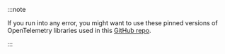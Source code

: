 :::note

If you run into any error, you might want to use these pinned versions of OpenTelemetry libraries used in this <a href = "https://github.com/SigNoz/sample-NestJs-app/blob/master/package.json" rel="noopener noreferrer nofollow" target="_blank">GitHub repo</a>.

:::